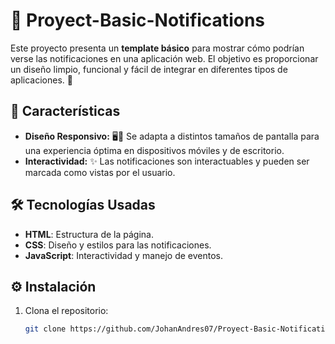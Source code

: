 # 📲 Proyect-Basic-Notifications

Este proyecto presenta un **template básico** para mostrar cómo podrían verse las notificaciones en una aplicación web. El objetivo es proporcionar un diseño limpio, funcional y fácil de integrar en diferentes tipos de aplicaciones. 🚀

## 🎨 Características

- **Diseño Responsivo:** 🖥️📱 Se adapta a distintos tamaños de pantalla para una experiencia óptima en dispositivos móviles y de escritorio.
- **Interactividad:** ✨ Las notificaciones son interactuables y pueden ser marcada como vistas por el usuario.

## 🛠️ Tecnologías Usadas

- **HTML**: Estructura de la página.
- **CSS**: Diseño y estilos para las notificaciones.
- **JavaScript**: Interactividad y manejo de eventos.

## ⚙️ Instalación

1. Clona el repositorio:
   ```bash
   git clone https://github.com/JohanAndres07/Proyect-Basic-Notifications.git
